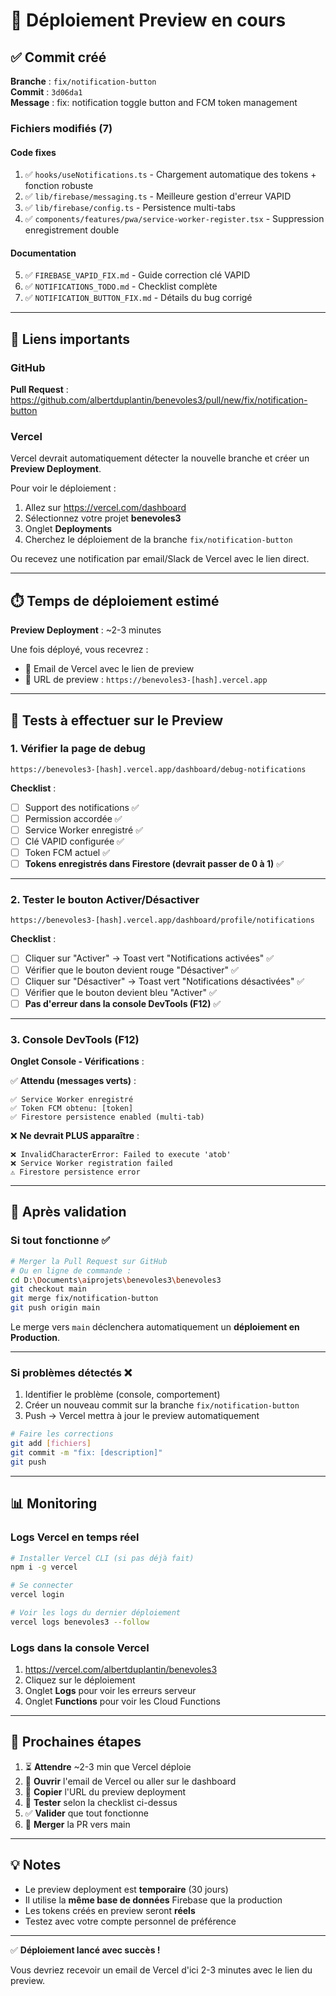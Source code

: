 # 🚀 Déploiement Preview en cours

## ✅ Commit créé

**Branche** : `fix/notification-button`  
**Commit** : `3d06da1`  
**Message** : fix: notification toggle button and FCM token management

### Fichiers modifiés (7)

#### Code fixes
1. ✅ `hooks/useNotifications.ts` - Chargement automatique des tokens + fonction robuste
2. ✅ `lib/firebase/messaging.ts` - Meilleure gestion d'erreur VAPID
3. ✅ `lib/firebase/config.ts` - Persistence multi-tabs
4. ✅ `components/features/pwa/service-worker-register.tsx` - Suppression enregistrement double

#### Documentation
5. ✅ `FIREBASE_VAPID_FIX.md` - Guide correction clé VAPID
6. ✅ `NOTIFICATIONS_TODO.md` - Checklist complète
7. ✅ `NOTIFICATION_BUTTON_FIX.md` - Détails du bug corrigé

---

## 🔗 Liens importants

### GitHub
**Pull Request** : https://github.com/albertduplantin/benevoles3/pull/new/fix/notification-button

### Vercel
Vercel devrait automatiquement détecter la nouvelle branche et créer un **Preview Deployment**.

Pour voir le déploiement :
1. Allez sur https://vercel.com/dashboard
2. Sélectionnez votre projet **benevoles3**
3. Onglet **Deployments**
4. Cherchez le déploiement de la branche `fix/notification-button`

Ou recevez une notification par email/Slack de Vercel avec le lien direct.

---

## ⏱️ Temps de déploiement estimé

**Preview Deployment** : ~2-3 minutes

Une fois déployé, vous recevrez :
- 📧 Email de Vercel avec le lien de preview
- 🔗 URL de preview : `https://benevoles3-[hash].vercel.app`

---

## 🧪 Tests à effectuer sur le Preview

### 1. Vérifier la page de debug

```
https://benevoles3-[hash].vercel.app/dashboard/debug-notifications
```

**Checklist** :
- [ ] Support des notifications ✅
- [ ] Permission accordée ✅
- [ ] Service Worker enregistré ✅
- [ ] Clé VAPID configurée ✅
- [ ] Token FCM actuel ✅
- [ ] **Tokens enregistrés dans Firestore (devrait passer de 0 à 1)** ✅

---

### 2. Tester le bouton Activer/Désactiver

```
https://benevoles3-[hash].vercel.app/dashboard/profile/notifications
```

**Checklist** :
- [ ] Cliquer sur "Activer" → Toast vert "Notifications activées" ✅
- [ ] Vérifier que le bouton devient rouge "Désactiver" ✅
- [ ] Cliquer sur "Désactiver" → Toast vert "Notifications désactivées" ✅
- [ ] Vérifier que le bouton devient bleu "Activer" ✅
- [ ] **Pas d'erreur dans la console DevTools (F12)** ✅

---

### 3. Console DevTools (F12)

**Onglet Console - Vérifications** :

✅ **Attendu (messages verts)** :
```
✅ Service Worker enregistré
✅ Token FCM obtenu: [token]
✅ Firestore persistence enabled (multi-tab)
```

❌ **Ne devrait PLUS apparaître** :
```
❌ InvalidCharacterError: Failed to execute 'atob'
❌ Service Worker registration failed
⚠️ Firestore persistence error
```

---

## 🔄 Après validation

### Si tout fonctionne ✅

```bash
# Merger la Pull Request sur GitHub
# Ou en ligne de commande :
cd D:\Documents\aiprojets\benevoles3\benevoles3
git checkout main
git merge fix/notification-button
git push origin main
```

Le merge vers `main` déclenchera automatiquement un **déploiement en Production**.

---

### Si problèmes détectés ❌

1. Identifier le problème (console, comportement)
2. Créer un nouveau commit sur la branche `fix/notification-button`
3. Push → Vercel mettra à jour le preview automatiquement

```bash
# Faire les corrections
git add [fichiers]
git commit -m "fix: [description]"
git push
```

---

## 📊 Monitoring

### Logs Vercel en temps réel

```bash
# Installer Vercel CLI (si pas déjà fait)
npm i -g vercel

# Se connecter
vercel login

# Voir les logs du dernier déploiement
vercel logs benevoles3 --follow
```

### Logs dans la console Vercel

1. https://vercel.com/albertduplantin/benevoles3
2. Cliquez sur le déploiement
3. Onglet **Logs** pour voir les erreurs serveur
4. Onglet **Functions** pour voir les Cloud Functions

---

## 🎯 Prochaines étapes

1. ⏳ **Attendre** ~2-3 min que Vercel déploie
2. 📧 **Ouvrir** l'email de Vercel ou aller sur le dashboard
3. 🔗 **Copier** l'URL du preview deployment
4. 🧪 **Tester** selon la checklist ci-dessus
5. ✅ **Valider** que tout fonctionne
6. 🔀 **Merger** la PR vers main

---

## 💡 Notes

- Le preview deployment est **temporaire** (30 jours)
- Il utilise la **même base de données** Firebase que la production
- Les tokens créés en preview seront **réels**
- Testez avec votre compte personnel de préférence

---

✅ **Déploiement lancé avec succès !**

Vous devriez recevoir un email de Vercel d'ici 2-3 minutes avec le lien du preview.

